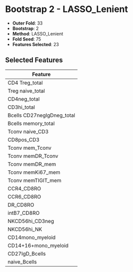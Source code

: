 # Bootstrap 2 - LASSO_Lenient

- **Outer Fold**: 33
- **Bootstrap**: 2
- **Method**: LASSO_Lenient
- **Fold Seed**: 75
- **Features Selected**: 23

## Selected Features

| Feature |
|---------|
| CD4 Treg_total |
| Treg naive_total |
| CD4neg_total |
| CD3hi_total |
| Bcells CD27negIgDneg_total |
| Bcells memory_total |
| Tconv naive_CD3 |
| CD8pos_CD3 |
| Tconv mem_Tconv |
| Tconv memDR_Tconv |
| Tconv memDR_mem |
| Tconv memKi67_mem |
| Tconv memTIGIT_mem |
| CCR4_CD8RO |
| CCR6_CD8RO |
| DR_CD8RO |
| intB7_CD8RO |
| NKCD56hi_CD3neg |
| NKCD56hi_NK |
| CD14mono_myeloid |
| CD14+16+mono_myeloid |
| CD27IgD_Bcells |
| naive_Bcells |
